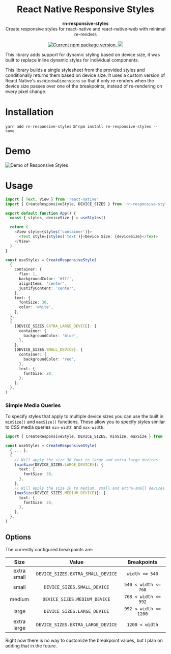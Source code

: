 <h1 style='text-align: center'>
    React Native Responsive Styles
</h1>

<p style='text-align: center'>
  <strong>rn-responsive-styles</strong><br>
  Create responsive styles for react-native and react-native-web with minimal re-renders
</p>

<p style='text-align: center'>
    <a href="https://www.npmjs.org/package/rn-responsive-styles">
        <img src="https://img.shields.io/npm/v/rn-responsive-styles?color=brightgreen&label=npm%20package" alt="Current npm package version." />
    </a>
    <a href="https://codecov.io/gh/khevamann/rn-responsive-styles">
       <img src="https://codecov.io/gh/khevamann/rn-responsive-styles/branch/main/graph/badge.svg?token=JTNKBI6SS0"/>
    </a>
</p>

This library adds support for dynamic styling based on device size, it was built to replace inline dynamic styles for
individual components.

This library builds a single stylesheet from the provided styles and conditionally returns them based on device size. It
uses a custom version of React Native's `useWindowDimensions` so that it only re-renders when the device size passes
over one of the breakpoints, instead of re-rendering on every pixel change.

# Installation

`yarn add rn-responsive-styles`
or
`npm install rn-responsive-styles --save`

# Demo

![Demo of Responsive Styles](.github/demo.gif)

# Usage

```typescript jsx
import { Text, View } from 'react-native'
import { CreateResponsiveStyle, DEVICE_SIZES } from 'rn-responsive-styles'

export default function App() {
  const { styles, deviceSize } = useStyles()

  return (
    <View style={styles('container')}>
      <Text style={styles('text')}>Device Size: {deviceSize}</Text>
    </View>
  )
}

const useStyles = CreateResponsiveStyle(
  {
    container: {
      flex: 1,
      backgroundColor: '#fff',
      alignItems: 'center',
      justifyContent: 'center',
    },
    text: {
      fontSize: 30,
      color: 'white',
    },
  },
  {
    [DEVICE_SIZES.EXTRA_LARGE_DEVICE]: {
      container: {
        backgroundColor: 'blue',
      },
    },
    [DEVICE_SIZES.SMALL_DEVICE]: {
      container: {
        backgroundColor: 'red',
      },
      text: {
        fontSize: 20,
      },
    },
  },
)
```

### Simple Media Queries

To specify styles that apply to multiple device sizes you can use the built in `minSize()` and `maxSize()` functions.
These allow you to specify styles similar to CSS media queries `min-width` and `max-width`.

```typescript jsx
import { CreateResponsiveStyle, DEVICE_SIZES, minSize, maxSize } from 'rn-responsive-styles'

const useStyles = CreateResponsiveStyle(
  { ... },
  {
    // Will apply the size 30 font to large and extra large devices
    [minSize(DEVICE_SIZES.LARGE_DEVICE)]: {
      text: {
        fontSize: 30,
      },
    },
    // Will apply the size 20 to medium, small and extra-small devices
    [maxSize(DEVICE_SIZES.MEDIUM_DEVICE)]: {
      text: {
        fontSize: 20,
      },
    },
  },
)
```

## Options

The currently configured breakpoints are:

|    Size     |               Value               |      Breakpoints      |
|:-----------:|:---------------------------------:|:---------------------:|
| extra small | `DEVICE_SIZES.EXTRA_SMALL_DEVICE` |    `width <= 540`     |
|    small    |    `DEVICE_SIZES.SMALL_DEVICE`    | `540 < width <= 768`  |
|   medium    |   `DEVICE_SIZES.MEDIUM_DEVICE`    | `768 < width <= 992`  |
|    large    |    `DEVICE_SIZES.LARGE_DEVICE`    | `992 < width <= 1200` |
| extra large | `DEVICE_SIZES.EXTRA_LARGE_DEVICE` |    `1200 < width`     |

Right now there is no way to customize the breakpoint values, but I plan on adding that in the future.
